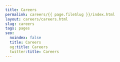 ```yaml
---
title: Careers
permalink: careers/{{ page.fileSlug }}/index.html
layout: careers/careers.html
slug: careers
tags: pages
seo:
  noindex: false
  title: Careers
  og:title: Careers
  twitter:title: Careers
---
```



